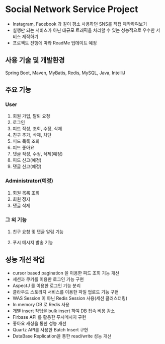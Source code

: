 # Social Network Service Project

* Instagram, Facebook 과 같이 평소 사용하던 SNS를 직접 제작하여보기
* 실행만 되는 서비스가 아닌 대규모 트래픽을 처리할 수 있는 성능적으로 우수한 서비스 제작하기
* 프로젝트 진행에 따라 ReadMe 업데이트 예정

## 사용 기술 및 개발환경

Spring Boot, Maven, MyBatis, Redis, MySQL, Java, IntelliJ



## 주요 기능

### User

1. 회원 가입, 탈퇴 요청
2. 로그인 
3. 피드 작성, 조회, 수정, 삭제
4. 친구 추가, 삭제, 차단
5. 피드 목록 조회
6. 피드 좋아요 
7. 댓글 작성, 수정, 삭제(예정)
8. 피드 신고(예정)
9. 댓글 신고(예정)

### Administrator(예정)

1. 회원 목록 조회
2. 회원 정지
3. 댓글 삭제

### 그 외 기능

1. 친구 요청 및 댓글 알림 기능

2. 푸시 메시지 발송 기능

## 성능 개선 작업

* cursor based pagination 을 이용한 피드 조회 기능 개선
* 세션과 쿠키를 이용한 로그인 기능 구현
* AspectJ 를 이용한 로그인 기능 분리
* 클라우드 스토리지 서비스를 이용한 파일 업로드 기능 구현
* WAS Session 이 아닌 Redis Session 사용(세션 클러스터링)
* In memory DB 로 Redis 사용
* 개별 insert 작업을 bulk insert 하여 DB 접속 비용 감소
* Firbase API 를 활용한 푸시메시지 구현
* 좋아요 캐싱을 통한 성능 개선
* Quartz API를 사용한 Batch Insert 구현
* DataBase Replication을 통한 read/write 성능 개선
